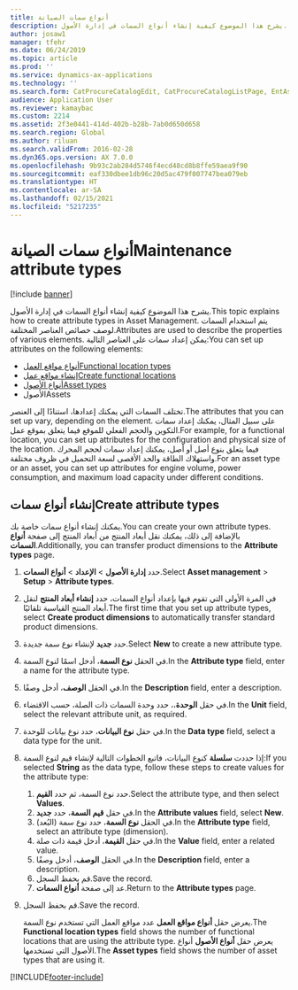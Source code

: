 ```yaml
---
title: أنواع سمات الصيانة
description: يشرح هذا الموضوع كيفية إنشاء أنواع السمات في إدارة الأصول.
author: josaw1
manager: tfehr
ms.date: 06/24/2019
ms.topic: article
ms.prod: ''
ms.service: dynamics-ax-applications
ms.technology: ''
ms.search.form: CatProcureCatalogEdit, CatProcureCatalogListPage, EntAssetFunctionalLocationTypeCopy, EntAssetAttributeType, EntAssetAttributeTypeValue, EntAssetFunctionalLocationType
audience: Application User
ms.reviewer: kamaybac
ms.custom: 2214
ms.assetid: 2f3e0441-414d-402b-b28b-7ab0d650d658
ms.search.region: Global
ms.author: riluan
ms.search.validFrom: 2016-02-28
ms.dyn365.ops.version: AX 7.0.0
ms.openlocfilehash: 9b93c2ab284d5746f4ecd48cd8b8ffe59aea9f90
ms.sourcegitcommit: eaf330dbee1db96c20d5ac479f007747bea079eb
ms.translationtype: HT
ms.contentlocale: ar-SA
ms.lasthandoff: 02/15/2021
ms.locfileid: "5217235"
---
```

# <a name="maintenance-attribute-types"></a><span data-ttu-id="91ced-103">أنواع سمات الصيانة</span><span class="sxs-lookup"><span data-stu-id="91ced-103">Maintenance attribute types</span></span>

[!include [banner](../../includes/banner.md)]

 

<span data-ttu-id="91ced-104">يشرح هذا الموضوع كيفية إنشاء أنواع السمات في إدارة الأصول.</span><span class="sxs-lookup"><span data-stu-id="91ced-104">This topic explains how to create attribute types in Asset Management.</span></span> <span data-ttu-id="91ced-105">يتم استخدام السمات لوصف خصائص العناصر المختلفة.</span><span class="sxs-lookup"><span data-stu-id="91ced-105">Attributes are used to describe the properties of various elements.</span></span> <span data-ttu-id="91ced-106">يمكن إعداد سمات على العناصر التالية:</span><span class="sxs-lookup"><span data-stu-id="91ced-106">You can set up attributes on the following elements:</span></span>

- [<span data-ttu-id="91ced-107">أنواع مواقع العمل</span><span class="sxs-lookup"><span data-stu-id="91ced-107">Functional location types</span></span>](../setup-for-functional-locations/functional-location-types.md)
- [<span data-ttu-id="91ced-108">إنشاء مواقع عمل</span><span class="sxs-lookup"><span data-stu-id="91ced-108">Create functional locations</span></span>](../functional-locations/create-functional-locations.md)
- [<span data-ttu-id="91ced-109">أنواع الأصول</span><span class="sxs-lookup"><span data-stu-id="91ced-109">Asset types</span></span>](../setup-for-objects/object-types.md)
- <span data-ttu-id="91ced-110">الأصول</span><span class="sxs-lookup"><span data-stu-id="91ced-110">Assets</span></span>

<span data-ttu-id="91ced-111">تختلف السمات التي يمكنك إعدادها، استنادًا إلى العنصر.</span><span class="sxs-lookup"><span data-stu-id="91ced-111">The attributes that you can set up vary, depending on the element.</span></span> <span data-ttu-id="91ced-112">على سبيل المثال، يمكنك إعداد سمات التكوين والحجم الفعلي للموقع فيما يتعلق بموقع عمل.</span><span class="sxs-lookup"><span data-stu-id="91ced-112">For example, for a functional location, you can set up attributes for the configuration and physical size of the location.</span></span> <span data-ttu-id="91ced-113">فيما يتعلق بنوع أصل أو أصل، يمكنك إعداد سمات لحجم المحرك واستهلاك الطاقة والحد الأقصى لسعة التحميل في ظروف مختلفة.</span><span class="sxs-lookup"><span data-stu-id="91ced-113">For an asset type or an asset, you can set up attributes for engine volume, power consumption, and maximum load capacity under different conditions.</span></span>

## <a name="create-attribute-types"></a><span data-ttu-id="91ced-114">إنشاء أنواع سمات</span><span class="sxs-lookup"><span data-stu-id="91ced-114">Create attribute types</span></span>

<span data-ttu-id="91ced-115">يمكنك إنشاء أنواع سمات خاصة بك.</span><span class="sxs-lookup"><span data-stu-id="91ced-115">You can create your own attribute types.</span></span> <span data-ttu-id="91ced-116">بالإضافة إلى ذلك، يمكنك نقل أبعاد المنتج من أبعاد المنتج إلى صفحة **أنواع السمات**.</span><span class="sxs-lookup"><span data-stu-id="91ced-116">Additionally, you can transfer product dimensions to the **Attribute types** page.</span></span>

1. <span data-ttu-id="91ced-117">حدد **إدارة الأصول** \> **الإعداد** \> **أنواع السمات**.</span><span class="sxs-lookup"><span data-stu-id="91ced-117">Select **Asset management** \> **Setup** \> **Attribute types**.</span></span>
2. <span data-ttu-id="91ced-118">في المرة الأولى التي تقوم فيها بإعداد أنواع السمات، حدد **إنشاء أبعاد المنتج** لنقل أبعاد المنتج القياسية تلقائيًا.</span><span class="sxs-lookup"><span data-stu-id="91ced-118">The first time that you set up attribute types, select **Create product dimensions** to automatically transfer standard product dimensions.</span></span>
3. <span data-ttu-id="91ced-119">حدد **جديد** لإنشاء نوع سمة جديدة.</span><span class="sxs-lookup"><span data-stu-id="91ced-119">Select **New** to create a new attribute type.</span></span>
4. <span data-ttu-id="91ced-120">في الحقل **نوع السمة**، أدخل اسمًا لنوع السمة.</span><span class="sxs-lookup"><span data-stu-id="91ced-120">In the **Attribute type** field, enter a name for the attribute type.</span></span>
5. <span data-ttu-id="91ced-121">في الحقل **الوصف**، أدخل وصفًا.</span><span class="sxs-lookup"><span data-stu-id="91ced-121">In the **Description** field, enter a description.</span></span>
6. <span data-ttu-id="91ced-122">في حقل **الوحدة**،، حدد وحدة السمات ذات الصلة، حسب الاقتضاء.</span><span class="sxs-lookup"><span data-stu-id="91ced-122">In the **Unit** field, select the relevant attribute unit, as required.</span></span>
7. <span data-ttu-id="91ced-123">في حقل **نوع البيانات**، حدد نوع بيانات للوحدة.</span><span class="sxs-lookup"><span data-stu-id="91ced-123">In the **Data type** field, select a data type for the unit.</span></span>
8. <span data-ttu-id="91ced-124">إذا حددت **سلسلة** كنوع البيانات، فاتبع الخطوات التالية لإنشاء قيم لنوع السمة:</span><span class="sxs-lookup"><span data-stu-id="91ced-124">If you selected **String** as the data type, follow these steps to create values for the attribute type:</span></span>

    1. <span data-ttu-id="91ced-125">حدد نوع السمة، ثم حدد **القيم**.</span><span class="sxs-lookup"><span data-stu-id="91ced-125">Select the attribute type, and then select **Values**.</span></span>
    2. <span data-ttu-id="91ced-126">في حقل **قيم السمة**، حدد **جديد**.</span><span class="sxs-lookup"><span data-stu-id="91ced-126">In the **Attribute values** field, select **New**.</span></span>
    3. <span data-ttu-id="91ced-127">في الحقل **نوع السمة**، حدد نوع سمة (البُعد).</span><span class="sxs-lookup"><span data-stu-id="91ced-127">In the **Attribute type** field, select an attribute type (dimension).</span></span>
    4. <span data-ttu-id="91ced-128">في حقل **القيمة**، أدخل قيمة ذات صلة.</span><span class="sxs-lookup"><span data-stu-id="91ced-128">In the **Value** field, enter a related value.</span></span>
    5. <span data-ttu-id="91ced-129">في الحقل **الوصف**، أدخل وصفًا.</span><span class="sxs-lookup"><span data-stu-id="91ced-129">In the **Description** field, enter a description.</span></span>
    6. <span data-ttu-id="91ced-130">قم بحفظ السجل.</span><span class="sxs-lookup"><span data-stu-id="91ced-130">Save the record.</span></span>
    7. <span data-ttu-id="91ced-131">عد إلى صفحة **أنواع السمات**.</span><span class="sxs-lookup"><span data-stu-id="91ced-131">Return to the **Attribute types** page.</span></span>

9. <span data-ttu-id="91ced-132">قم بحفظ السجل.</span><span class="sxs-lookup"><span data-stu-id="91ced-132">Save the record.</span></span>

    <span data-ttu-id="91ced-133">يعرض حقل **أنواع مواقع العمل** عدد مواقع العمل التي تستخدم نوع السمة.</span><span class="sxs-lookup"><span data-stu-id="91ced-133">The **Functional location types** field shows the number of functional locations that are using the attribute type.</span></span> <span data-ttu-id="91ced-134">يعرض حقل **أنواع الأصول** أنواع الأصول التي تستخدمها.</span><span class="sxs-lookup"><span data-stu-id="91ced-134">The **Asset types** field shows the number of asset types that are using it.</span></span>


[!INCLUDE[footer-include](../../../includes/footer-banner.md)]